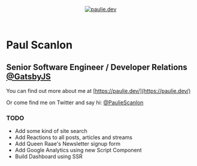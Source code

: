 <p align="center">
  <a href="https://paulie.dev/">
    <img alt="paulie.dev" src="https://paulie.dev/images/paulie-open-graph-image-2022.jpg" />
  </a>
</p>

<br />

# Paul Scanlon

## Senior Software Engineer / Developer Relations [@GatsbyJS](https://twitter.com/GatsbyJs)

You can find out more about me at [https://paulie.dev/](https://paulie.dev/)

Or come find me on Twitter and say hi: [@PaulieScanlon](https://twitter.com/PaulieScanlon)

### TODO

- Add some kind of site search
- Add Reactions to all posts, articles and streams
- Add Queen Raae's Newsletter signup form
- Add Google Analytics using new Script Component
- Build Dashboard using SSR
